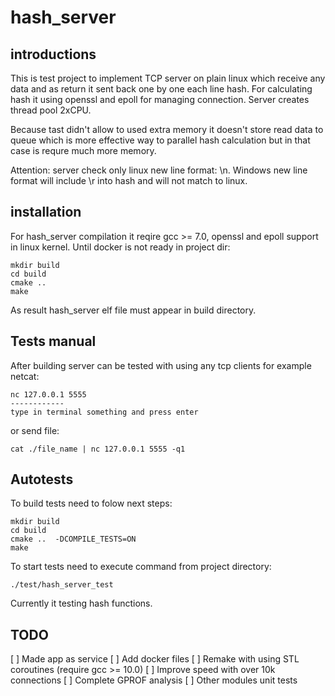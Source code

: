 # hash_server

## introductions

This is test project to implement TCP server on plain linux which receive any data and as return it sent back one by one each line hash. 
For calculating hash it using openssl and epoll for managing connection. Server creates thread pool 2xCPU. 

Because tast didn't allow to used extra memory it doesn't store read data to queue which is more effective way to parallel hash calculation but in that case is requre much more memory.

Attention: server check only linux new line format: \n. Windows new line format will include \r into hash and will not match to linux.

## installation

For hash_server compilation it reqire gcc >= 7.0, openssl and epoll support in linux kernel.
Until docker is not ready in project dir:
```
mkdir build
cd build
cmake ..
make
```
As result hash_server elf file must appear in build directory.

## Tests manual

After building server can be tested with using any tcp clients for example netcat:
```
nc 127.0.0.1 5555
------------
type in terminal something and press enter
```
or send file:
```
cat ./file_name | nc 127.0.0.1 5555 -q1
```



## Autotests

To build tests need to folow next steps:

```
mkdir build
cd build
cmake ..  -DCOMPILE_TESTS=ON
make
```
To start tests need to execute command from project directory:

```
./test/hash_server_test
```

Currently it testing hash functions.

## TODO
[ ] Made app as service
[ ] Add docker files
[ ] Remake with using STL coroutines (require gcc >= 10.0)
[ ] Improve speed with over 10k connections
[ ] Complete GPROF analysis
[ ] Other modules unit tests

